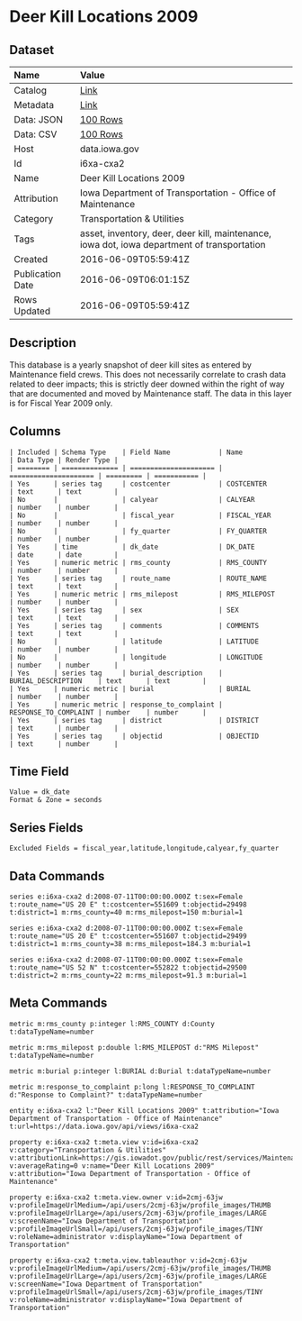 # Deer Kill Locations 2009

## Dataset

| Name | Value |
| :--- | :---- |
| Catalog | [Link](https://catalog.data.gov/dataset/deer-kill-locations-2009) |
| Metadata | [Link](https://data.iowa.gov/api/views/i6xa-cxa2) |
| Data: JSON | [100 Rows](https://data.iowa.gov/api/views/i6xa-cxa2/rows.json?max_rows=100) |
| Data: CSV | [100 Rows](https://data.iowa.gov/api/views/i6xa-cxa2/rows.csv?max_rows=100) |
| Host | data.iowa.gov |
| Id | i6xa-cxa2 |
| Name | Deer Kill Locations 2009 |
| Attribution | Iowa Department of Transportation - Office of Maintenance |
| Category | Transportation & Utilities |
| Tags | asset, inventory, deer, deer kill, maintenance, iowa dot, iowa department of transportation |
| Created | 2016-06-09T05:59:41Z |
| Publication Date | 2016-06-09T06:01:15Z |
| Rows Updated | 2016-06-09T05:59:41Z |

## Description

This database is a yearly snapshot of deer kill sites as entered by Maintenance field crews. This does not necessarily correlate to crash data related to deer impacts; this is strictly deer downed within the right of way that are documented and moved by Maintenance staff. The data in this layer is for Fiscal Year 2009 only.

## Columns

```ls
| Included | Schema Type    | Field Name            | Name                  | Data Type | Render Type |
| ======== | ============== | ===================== | ===================== | ========= | =========== |
| Yes      | series tag     | costcenter            | COSTCENTER            | text      | text        |
| No       |                | calyear               | CALYEAR               | number    | number      |
| No       |                | fiscal_year           | FISCAL_YEAR           | number    | number      |
| No       |                | fy_quarter            | FY_QUARTER            | number    | number      |
| Yes      | time           | dk_date               | DK_DATE               | date      | date        |
| Yes      | numeric metric | rms_county            | RMS_COUNTY            | number    | number      |
| Yes      | series tag     | route_name            | ROUTE_NAME            | text      | text        |
| Yes      | numeric metric | rms_milepost          | RMS_MILEPOST          | number    | number      |
| Yes      | series tag     | sex                   | SEX                   | text      | text        |
| Yes      | series tag     | comments              | COMMENTS              | text      | text        |
| No       |                | latitude              | LATITUDE              | number    | number      |
| No       |                | longitude             | LONGITUDE             | number    | number      |
| Yes      | series tag     | burial_description    | BURIAL_DESCRIPTION    | text      | text        |
| Yes      | numeric metric | burial                | BURIAL                | number    | number      |
| Yes      | numeric metric | response_to_complaint | RESPONSE_TO_COMPLAINT | number    | number      |
| Yes      | series tag     | district              | DISTRICT              | text      | number      |
| Yes      | series tag     | objectid              | OBJECTID              | text      | number      |
```

## Time Field

```ls
Value = dk_date
Format & Zone = seconds
```

## Series Fields

```ls
Excluded Fields = fiscal_year,latitude,longitude,calyear,fy_quarter
```

## Data Commands

```ls
series e:i6xa-cxa2 d:2008-07-11T00:00:00.000Z t:sex=Female t:route_name="US 20 E" t:costcenter=551609 t:objectid=29498 t:district=1 m:rms_county=40 m:rms_milepost=150 m:burial=1

series e:i6xa-cxa2 d:2008-07-11T00:00:00.000Z t:sex=Female t:route_name="US 20 E" t:costcenter=551607 t:objectid=29499 t:district=1 m:rms_county=38 m:rms_milepost=184.3 m:burial=1

series e:i6xa-cxa2 d:2008-07-11T00:00:00.000Z t:sex=Female t:route_name="US 52 N" t:costcenter=552822 t:objectid=29500 t:district=2 m:rms_county=22 m:rms_milepost=91.3 m:burial=1
```

## Meta Commands

```ls
metric m:rms_county p:integer l:RMS_COUNTY d:County t:dataTypeName=number

metric m:rms_milepost p:double l:RMS_MILEPOST d:"RMS Milepost" t:dataTypeName=number

metric m:burial p:integer l:BURIAL d:Burial t:dataTypeName=number

metric m:response_to_complaint p:long l:RESPONSE_TO_COMPLAINT d:"Response to Complaint?" t:dataTypeName=number

entity e:i6xa-cxa2 l:"Deer Kill Locations 2009" t:attribution="Iowa Department of Transportation - Office of Maintenance" t:url=https://data.iowa.gov/api/views/i6xa-cxa2

property e:i6xa-cxa2 t:meta.view v:id=i6xa-cxa2 v:category="Transportation & Utilities" v:attributionLink=https://gis.iowadot.gov/public/rest/services/Maintenance/Historic_Deer_Kill_Locations/MapServer/6 v:averageRating=0 v:name="Deer Kill Locations 2009" v:attribution="Iowa Department of Transportation - Office of Maintenance"

property e:i6xa-cxa2 t:meta.view.owner v:id=2cmj-63jw v:profileImageUrlMedium=/api/users/2cmj-63jw/profile_images/THUMB v:profileImageUrlLarge=/api/users/2cmj-63jw/profile_images/LARGE v:screenName="Iowa Department of Transportation" v:profileImageUrlSmall=/api/users/2cmj-63jw/profile_images/TINY v:roleName=administrator v:displayName="Iowa Department of Transportation"

property e:i6xa-cxa2 t:meta.view.tableauthor v:id=2cmj-63jw v:profileImageUrlMedium=/api/users/2cmj-63jw/profile_images/THUMB v:profileImageUrlLarge=/api/users/2cmj-63jw/profile_images/LARGE v:screenName="Iowa Department of Transportation" v:profileImageUrlSmall=/api/users/2cmj-63jw/profile_images/TINY v:roleName=administrator v:displayName="Iowa Department of Transportation"
```